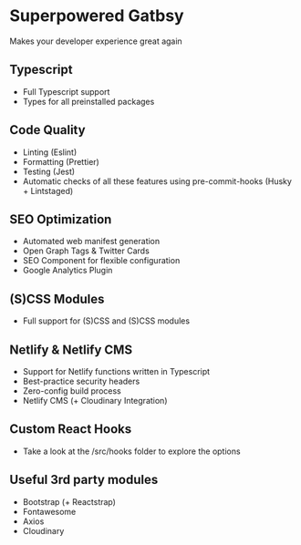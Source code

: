 # Superpowered Gatbsy

Makes your developer experience great again

## Typescript

- Full Typescript support
- Types for all preinstalled packages

## Code Quality

- Linting (Eslint)
- Formatting (Prettier)
- Testing (Jest)
- Automatic checks of all these features using pre-commit-hooks (Husky + Lintstaged)

## SEO Optimization

- Automated web manifest generation
- Open Graph Tags & Twitter Cards
- SEO Component for flexible configuration
- Google Analytics Plugin

## (S)CSS Modules

- Full support for (S)CSS and (S)CSS modules

## Netlify & Netlify CMS

- Support for Netlify functions written in Typescript
- Best-practice security headers
- Zero-config build process
- Netlify CMS (+ Cloudinary Integration)

## Custom React Hooks

- Take a look at the /src/hooks folder to explore the options

## Useful 3rd party modules

- Bootstrap (+ Reactstrap)
- Fontawesome
- Axios
- Cloudinary
